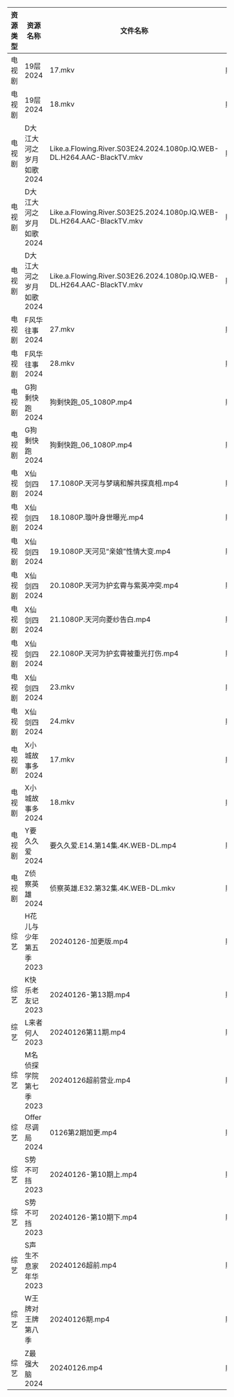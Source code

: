 | 资源类型 | 资源名称           | 文件名称                                                                  | 分享链接                                      | 更新时间                |
| ---- | -------------- | --------------------------------------------------------------------- | ----------------------------------------- | ------------------- |
| 电视剧  | 19层2024        | 17.mkv                                                                | https://www.alipan.com/s/VX7kSfUrC77      | 2024-01-27 09:06:04 |
| 电视剧  | 19层2024        | 18.mkv                                                                | https://www.alipan.com/s/VX7kSfUrC77      | 2024-01-27 09:06:04 |
| 电视剧  | D大江大河之岁月如歌2024 | Like.a.Flowing.River.S03E24.2024.1080p.IQ.WEB-DL.H264.AAC-BlackTV.mkv | https://www.alipan.com/s/kk8XyVrxQx8      | 2024-01-27 09:06:08 |
| 电视剧  | D大江大河之岁月如歌2024 | Like.a.Flowing.River.S03E25.2024.1080p.IQ.WEB-DL.H264.AAC-BlackTV.mkv | https://www.alipan.com/s/kk8XyVrxQx8      | 2024-01-27 09:06:08 |
| 电视剧  | D大江大河之岁月如歌2024 | Like.a.Flowing.River.S03E26.2024.1080p.IQ.WEB-DL.H264.AAC-BlackTV.mkv | https://www.alipan.com/s/kk8XyVrxQx8      | 2024-01-27 09:06:07 |
| 电视剧  | F风华往事2024      | 27.mkv                                                                | https://www.alipan.com/s/dmdkYTtDwPZ      | 2024-01-27 09:06:14 |
| 电视剧  | F风华往事2024      | 28.mkv                                                                | https://www.alipan.com/s/dmdkYTtDwPZ      | 2024-01-27 09:06:14 |
| 电视剧  | G狗剩快跑2024      | 狗剩快跑_05_1080P.mp4                                                     | https://www.alipan.com/s/t4jdvp3MKp5      | 2024-01-27 00:05:08 |
| 电视剧  | G狗剩快跑2024      | 狗剩快跑_06_1080P.mp4                                                     | https://www.alipan.com/s/t4jdvp3MKp5      | 2024-01-27 00:05:08 |
| 电视剧  | X仙剑四2024       | 17.1080P.天河与梦璃和解共探真相.mp4                                              | https://www.alipan.com/s/tLW9CxuudoU      | 2024-01-27 09:06:23 |
| 电视剧  | X仙剑四2024       | 18.1080P.璇叶身世曝光.mp4                                                   | https://www.alipan.com/s/tLW9CxuudoU      | 2024-01-27 09:06:23 |
| 电视剧  | X仙剑四2024       | 19.1080P.天河见“亲娘”性情大变.mp4                                              | https://www.alipan.com/s/tLW9CxuudoU      | 2024-01-27 09:06:23 |
| 电视剧  | X仙剑四2024       | 20.1080P.天河为护玄霄与紫英冲突.mp4                                              | https://www.alipan.com/s/tLW9CxuudoU      | 2024-01-27 09:06:22 |
| 电视剧  | X仙剑四2024       | 21.1080P.天河向菱纱告白.mp4                                                  | https://www.alipan.com/s/tLW9CxuudoU      | 2024-01-27 09:06:22 |
| 电视剧  | X仙剑四2024       | 22.1080P.天河为护玄霄被重光打伤.mp4                                              | https://www.alipan.com/s/tLW9CxuudoU      | 2024-01-27 09:06:22 |
| 电视剧  | X仙剑四2024       | 23.mkv                                                                | https://www.alipan.com/s/tLW9CxuudoU      | 2024-01-27 09:06:21 |
| 电视剧  | X仙剑四2024       | 24.mkv                                                                | https://www.alipan.com/s/tLW9CxuudoU      | 2024-01-27 09:06:21 |
| 电视剧  | X小城故事多2024     | 17.mkv                                                                | https://www.alipan.com/s/YuaaD324rdg      | 2024-01-27 09:06:26 |
| 电视剧  | X小城故事多2024     | 18.mkv                                                                | https://www.alipan.com/s/YuaaD324rdg      | 2024-01-27 09:06:26 |
| 电视剧  | Y要久久爱2024      | 要久久爱.E14.第14集.4K.WEB-DL.mp4                                           | https://www.alipan.com/s/XKhDCqtFDft      | 2024-01-27 00:05:22 |
| 电视剧  | Z侦察英雄2024      | 侦察英雄.E32.第32集.4K.WEB-DL.mkv                                           | https://www.alipan.com/s/9bbVLR4auhS      | 2024-01-27 19:52:04 |
| 综艺   | H花儿与少年第五季2023  | 20240126-加更版.mp4                                                      | https://www.aliyundrive.com/s/Rb3k2hgSjHJ | 2024-01-27 09:06:48 |
| 综艺   | K快乐老友记2023     | 20240126-第13期.mp4                                                     | https://www.aliyundrive.com/s/BxVL5bRR35N | 2024-01-27 09:06:54 |
| 综艺   | L来者何人2023      | 20240126第11期.mp4                                                      | https://www.aliyundrive.com/s/r23ozuJUsih | 2024-01-27 09:06:57 |
| 综艺   | M名侦探学院第七季2023  | 20240126超前营业.mp4                                                      | https://www.aliyundrive.com/s/NShJjwiMfYg | 2024-01-27 09:06:59 |
| 综艺   | Offer尽调局2024   | 0126第2期加更.mp4                                                         | https://www.alipan.com/s/oEDA7ybXk4e      | 2024-01-27 09:07:05 |
| 综艺   | S势不可挡2023      | 20240126-第10期上.mp4                                                    | https://www.aliyundrive.com/s/YDxMP5fStTR | 2024-01-27 00:06:04 |
| 综艺   | S势不可挡2023      | 20240126-第10期下.mp4                                                    | https://www.aliyundrive.com/s/YDxMP5fStTR | 2024-01-27 00:06:04 |
| 综艺   | S声生不息家年华2023   | 20240126超前.mp4                                                        | https://www.alipan.com/s/mgQnMdjHLGS      | 2024-01-27 09:07:07 |
| 综艺   | W王牌对王牌第八季      | 20240126期.mp4                                                         | https://www.aliyundrive.com/s/msfoWynj5eP | 2024-01-27 00:06:12 |
| 综艺   | Z最强大脑2024      | 20240126.mp4                                                          | https://www.alipan.com/s/xwuvrmHhT2H      | 2024-01-27 09:07:19 |
